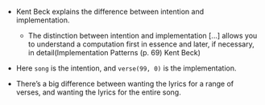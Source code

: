+ Kent Beck explains the difference between intention and implementation.
    + The distinction between intention and implementation [...] allows you to understand a computation first in essence and later, if necessary, in detail(Implementation Patterns (p. 69) Kent Beck)

+ Here `song` is the intention, and `verse(99, 0)` is the implementation.
+ There’s a big difference between wanting the lyrics for a range of verses, and wanting the lyrics for the entire song.

